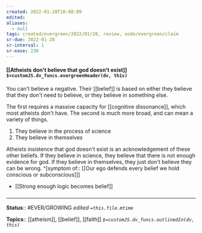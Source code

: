 ```yaml
---
created: 2022-01-20T10:08:09 
edited: 
aliases:
  - null
tags: created/evergreen/2022/01/20, review, node/evergreen/claim
sr-due: 2022-01-20
sr-interval: 1
sr-ease: 230
---
```


#### [[Atheists don't believe that god doesn't exist]] `$=customJS.dv_funcs.evergreenHeader(dv, this)`

You can't believe a negative. 
Their [[belief]] is based on either
they believe that they don't need to believe,
or they believe in something else.

The first requires a massive capacity for [[cognitive dissonance]], which most atheists don't have.
The second is much more broad, and can mean a variety of things.
1. They believe in the process of science
2. They believe in themselves

Atheists insistence that god doesn't exist is an acknowledgement of these other beliefs.
If they believe in science, they believe that there is not enough evidence for god.
If they believe in themselves, they just don't believe they can be wrong.
^[symptom of:: [[Our ego defends every belief we hold conscious or subconscious]]]

- [[Strong enough logic becomes belief]]
### <hr class="footnote"/>

**Status**:: #EVER/GROWING
*edited `=this.file.mtime`*

**Topics**:: [[atheism]], [[belief]], [[faith]]
*`$=customJS.dv_funcs.outlinedIn(dv, this)`*


